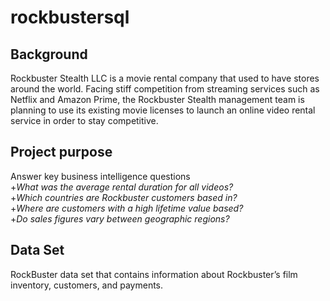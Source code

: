 # rockbustersql

## Background
Rockbuster Stealth LLC is a movie rental company that used to have stores around the world. Facing stiff competition from streaming services such as Netflix and Amazon Prime, the Rockbuster Stealth management team is planning to use its existing movie licenses to launch an online video rental service in order to stay competitive.

## Project purpose
Answer key business intelligence questions  
    +_What was the average rental duration for all videos?_  
    +_Which countries are Rockbuster customers based in?_  
    +_Where are customers with a high lifetime value based?_  
    +_Do sales figures vary between geographic regions?_  

## Data Set
RockBuster data set that contains information about Rockbuster’s film inventory, customers, and payments. 
